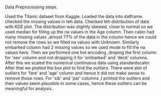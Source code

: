 Data Preprocessing steps.


Used the Titanic dataset from Kaggle.
Loaded the data into datframe.
checked the missing values in teh data.
Checked teh distribution of data with KDE plot.
The distribution was slightly skewed, close to normal so we used median for filling up the na values in the Age column.
Then cabin had many missing values ,almost 77% of the data in the column hence we could not remove the rows so we filled na values with Unknown.
Similarly embarked column had 2 missing values so we used mode to fill the na values here.
Then we performed one hot encoding ,droping the first column for 'sex' column and not dropping it for 'embarked' and 'deck' columns.
After this we scaled the numerical continuous data using standardscaler.
After that we plotted the box plot to find the outliers. There were alot of outliers for 'fare' and 'age' column and hence it did not make sense to remove those rows. 
For 'sib' and 'par' columns ,I printed the outliers and their values seem plausible in some cases, hence these outliers can be meaningful for analysis.
